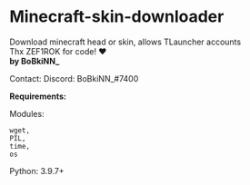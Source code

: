 # Minecraft-skin-downloader
Download minecraft head or skin, allows TLauncher accounts<br>
Thx ZEF1ROK for code! ❤️<br>
**by BoBkiNN_**

Contact:
Discord: BoBkiNN_#7400

**Requirements:**

Modules:

```
wget,
PIL,
time,
os
```

Python:
3.9.7+

